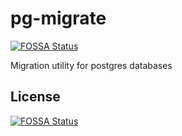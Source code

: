 # pg-migrate
[![FOSSA Status](https://app.fossa.io/api/projects/git%2Bgithub.com%2FPreciselyco%2Fpg-migrate.svg?type=shield)](https://app.fossa.io/projects/git%2Bgithub.com%2FPreciselyco%2Fpg-migrate?ref=badge_shield)

Migration utility for postgres databases


## License
[![FOSSA Status](https://app.fossa.io/api/projects/git%2Bgithub.com%2FPreciselyco%2Fpg-migrate.svg?type=large)](https://app.fossa.io/projects/git%2Bgithub.com%2FPreciselyco%2Fpg-migrate?ref=badge_large)